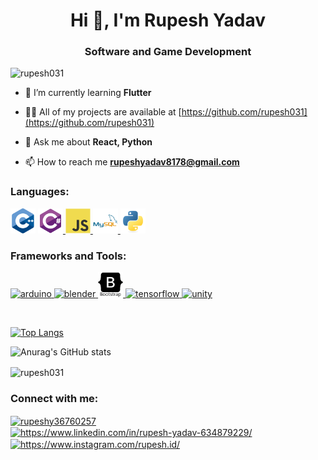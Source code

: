 
<h1 align="center">Hi 👋, I'm Rupesh Yadav</h1>
<h3 align="center">Software and Game Development</h3>

<p align="left"> <img src="https://komarev.com/ghpvc/?username=rupesh031&label=Profile%20views&color=0e75b6&style=flat" alt="rupesh031" /> </p>


- 🌱 I’m currently learning **Flutter**

- 👨‍💻 All of my projects are available at [https://github.com/rupesh031](https://github.com/rupesh031)

- 💬 Ask me about **React, Python**

- 📫 How to reach me **rupeshyadav8178@gmail.com**


<h3 align="left">Languages:</h3>
<p align="left" 
<a href="https://www.w3schools.com/cpp/" target="_blank" rel="noreferrer"> <img src="https://raw.githubusercontent.com/devicons/devicon/master/icons/cplusplus/cplusplus-original.svg" alt="cplusplus" width="40" height="40"/> </a> 
<a href="https://www.w3schools.com/cs/" target="_blank" rel="noreferrer"> <img src="https://raw.githubusercontent.com/devicons/devicon/master/icons/csharp/csharp-original.svg" alt="csharp" width="40" height="40"/> </a> 
<a href="https://developer.mozilla.org/en-US/docs/Web/JavaScript" target="_blank" rel="noreferrer"> <img src="https://raw.githubusercontent.com/devicons/devicon/master/icons/javascript/javascript-original.svg" alt="javascript" width="40" height="40"/> </a>  <a href="https://www.mysql.com/" target="_blank" rel="noreferrer"> <img src="https://raw.githubusercontent.com/devicons/devicon/master/icons/mysql/mysql-original-wordmark.svg" alt="mysql" width="40" height="40"/> </a> <a href="https://www.python.org" target="_blank" rel="noreferrer"> <img src="https://raw.githubusercontent.com/devicons/devicon/master/icons/python/python-original.svg" alt="python" width="40" height="40"/> </a></p>

<h3 align="left">Frameworks and Tools:</h3>
<p align="left"> <a href="https://www.arduino.cc/" target="_blank" rel="noreferrer"> <img src="https://cdn.worldvectorlogo.com/logos/arduino-1.svg" alt="arduino" width="40" height="40"/> </a> <a href="https://www.blender.org/" target="_blank" rel="noreferrer"> <img src="https://download.blender.org/branding/community/blender_community_badge_white.svg" alt="blender" width="40" height="40"/> </a> <a href="https://getbootstrap.com" target="_blank" rel="noreferrer"> <img src="https://raw.githubusercontent.com/devicons/devicon/master/icons/bootstrap/bootstrap-plain-wordmark.svg" alt="bootstrap" width="40" height="40"/> </a> <a href="https://www.tensorflow.org" target="_blank" rel="noreferrer"> <img src="https://www.vectorlogo.zone/logos/tensorflow/tensorflow-icon.svg" alt="tensorflow" width="40" height="40"/> </a> <a href="https://unity.com/" target="_blank" rel="noreferrer"> <img src="https://www.vectorlogo.zone/logos/unity3d/unity3d-icon.svg" alt="unity" width="40" height="40"/> </a> </p>

<br>

[![Top Langs](https://github-readme-stats.vercel.app/api/top-langs/?username=rupesh031&theme=radical)](https://github.com/anuraghazra/github-readme-stats)

![Anurag's GitHub stats](https://github-readme-stats.vercel.app/api?username=rupesh031&show_icons=true&theme=radical)

<p><img align="center" src="https://github-readme-streak-stats.herokuapp.com/?user=rupesh031&theme=radical" alt="rupesh031" /></p>


<h3 align="left">Connect with me:</h3>
<p align="left">
<a href="https://twitter.com/rupeshy36760257" target="blank"><img align="center" src="https://raw.githubusercontent.com/rahuldkjain/github-profile-readme-generator/master/src/images/icons/Social/twitter.svg" alt="rupeshy36760257" height="30" width="40" /></a>
<a href="https://linkedin.com/in/rupesh-yadav-634879229/" target="blank"><img align="center" src="https://raw.githubusercontent.com/rahuldkjain/github-profile-readme-generator/master/src/images/icons/Social/linked-in-alt.svg" alt="https://www.linkedin.com/in/rupesh-yadav-634879229/" height="30" width="40" /></a>
  <a href="https://instagram.com/https://www.instagram.com/rupesh.id/" target="blank"><img align="center" src="https://raw.githubusercontent.com/rahuldkjain/github-profile-readme-generator/master/src/images/icons/Social/instagram.svg" alt="https://www.instagram.com/rupesh.id/" height="30" width="40" /></a>
</p>
